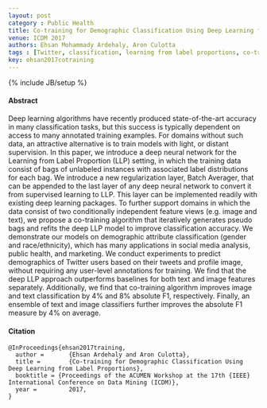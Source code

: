 ```yaml
---
layout: post
category : Public Health
title: Co-training for Demographic Classification Using Deep Learning from Label Proportions
venue: ICDM 2017
authors: Ehsan Mohammady Ardehaly, Aron Culotta
tags : [Twitter, classification, learning from label proportions, co-training]
key: ehsan2017cotraining
---
```

{% include JB/setup %}
#### Abstract

Deep learning algorithms have recently produced
state-of-the-art accuracy in many classification tasks, but this
success is typically dependent on access to many annotated
training examples. For domains without such data, an attractive
alternative is to train models with light, or distant supervision. In
this paper, we introduce a deep neural network for the Learning
from Label Proportion (LLP) setting, in which the training
data consist of bags of unlabeled instances with associated label
distributions for each bag. We introduce a new regularization
layer, Batch Averager, that can be appended to the last layer of
any deep neural network to convert it from supervised learning
to LLP. This layer can be implemented readily with existing
deep learning packages. To further support domains in which
the data consist of two conditionally independent feature views
(e.g. image and text), we propose a co-training algorithm that
iteratively generates pseudo bags and refits the deep LLP model
to improve classification accuracy. We demonstrate our models on
demographic attribute classification (gender and race/ethnicity),
which has many applications in social media analysis, public
health, and marketing. We conduct experiments to predict
demographics of Twitter users based on their tweets and profile
image, without requiring any user-level annotations for training.
We find that the deep LLP approach outperforms baselines for
both text and image features separately. Additionally, we find
that co-training algorithm improves image and text classification
by 4% and 8% absolute F1, respectively. Finally, an ensemble
of text and image classifiers further improves the absolute F1
measure by 4% on average.


#### Citation
    @InProceedings{ehsan2017training,
      author =       {Ehsan Ardehaly and Aron Culotta},
      title =        {Co-training for Demographic Classification Using Deep Learning from Label Proportions},
      booktitle = {Proceedings of the ACUMEN Workshop at the 17th {IEEE} International Conference on Data Mining (ICDM)},
      year =         2017,
    }
